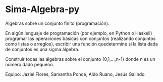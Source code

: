 # Sima-Algebra-py
Algebras  sobre  un  conjunto  finito  (programación).

En  algún  lenguaje  de programación (por ejemplo, en Python o Haskell) programar 
las operaciones básicas con conjuntos (realizando conjuntos como listas o arreglos),
escribir una función quedetermine si la lista dada de conjuntos es una sigma álgebra.

Construir todas las álgebras sobre el conjunto {0,1,...,n-1} donde n es un número
dado pequeño. 

Equipo: Jaziel Flores, Samantha Ponce, Aldo Ruano, Jesús Galindo
